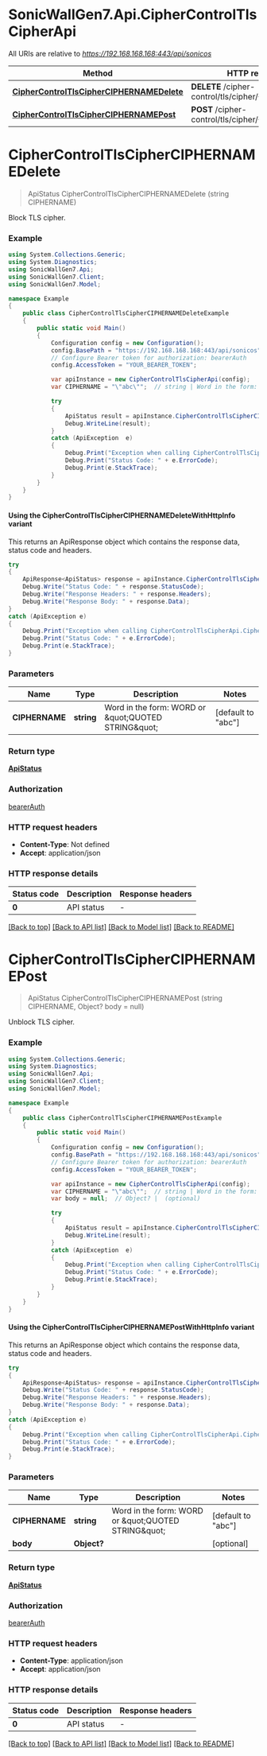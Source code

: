 # SonicWallGen7.Api.CipherControlTlsCipherApi

All URIs are relative to *https://192.168.168.168:443/api/sonicos*

| Method | HTTP request | Description |
|--------|--------------|-------------|
| [**CipherControlTlsCipherCIPHERNAMEDelete**](CipherControlTlsCipherApi.md#ciphercontroltlscipherciphernamedelete) | **DELETE** /cipher-control/tls/cipher/{CIPHERNAME} |  |
| [**CipherControlTlsCipherCIPHERNAMEPost**](CipherControlTlsCipherApi.md#ciphercontroltlscipherciphernamepost) | **POST** /cipher-control/tls/cipher/{CIPHERNAME} |  |

<a id="ciphercontroltlscipherciphernamedelete"></a>
# **CipherControlTlsCipherCIPHERNAMEDelete**
> ApiStatus CipherControlTlsCipherCIPHERNAMEDelete (string CIPHERNAME)



Block TLS cipher.

### Example
```csharp
using System.Collections.Generic;
using System.Diagnostics;
using SonicWallGen7.Api;
using SonicWallGen7.Client;
using SonicWallGen7.Model;

namespace Example
{
    public class CipherControlTlsCipherCIPHERNAMEDeleteExample
    {
        public static void Main()
        {
            Configuration config = new Configuration();
            config.BasePath = "https://192.168.168.168:443/api/sonicos";
            // Configure Bearer token for authorization: bearerAuth
            config.AccessToken = "YOUR_BEARER_TOKEN";

            var apiInstance = new CipherControlTlsCipherApi(config);
            var CIPHERNAME = "\"abc\"";  // string | Word in the form: WORD or \"QUOTED STRING\" (default to "abc")

            try
            {
                ApiStatus result = apiInstance.CipherControlTlsCipherCIPHERNAMEDelete(CIPHERNAME);
                Debug.WriteLine(result);
            }
            catch (ApiException  e)
            {
                Debug.Print("Exception when calling CipherControlTlsCipherApi.CipherControlTlsCipherCIPHERNAMEDelete: " + e.Message);
                Debug.Print("Status Code: " + e.ErrorCode);
                Debug.Print(e.StackTrace);
            }
        }
    }
}
```

#### Using the CipherControlTlsCipherCIPHERNAMEDeleteWithHttpInfo variant
This returns an ApiResponse object which contains the response data, status code and headers.

```csharp
try
{
    ApiResponse<ApiStatus> response = apiInstance.CipherControlTlsCipherCIPHERNAMEDeleteWithHttpInfo(CIPHERNAME);
    Debug.Write("Status Code: " + response.StatusCode);
    Debug.Write("Response Headers: " + response.Headers);
    Debug.Write("Response Body: " + response.Data);
}
catch (ApiException e)
{
    Debug.Print("Exception when calling CipherControlTlsCipherApi.CipherControlTlsCipherCIPHERNAMEDeleteWithHttpInfo: " + e.Message);
    Debug.Print("Status Code: " + e.ErrorCode);
    Debug.Print(e.StackTrace);
}
```

### Parameters

| Name | Type | Description | Notes |
|------|------|-------------|-------|
| **CIPHERNAME** | **string** | Word in the form: WORD or \&quot;QUOTED STRING\&quot; | [default to &quot;abc&quot;] |

### Return type

[**ApiStatus**](ApiStatus.md)

### Authorization

[bearerAuth](../README.md#bearerAuth)

### HTTP request headers

 - **Content-Type**: Not defined
 - **Accept**: application/json


### HTTP response details
| Status code | Description | Response headers |
|-------------|-------------|------------------|
| **0** | API status |  -  |

[[Back to top]](#) [[Back to API list]](../README.md#documentation-for-api-endpoints) [[Back to Model list]](../README.md#documentation-for-models) [[Back to README]](../README.md)

<a id="ciphercontroltlscipherciphernamepost"></a>
# **CipherControlTlsCipherCIPHERNAMEPost**
> ApiStatus CipherControlTlsCipherCIPHERNAMEPost (string CIPHERNAME, Object? body = null)



Unblock TLS cipher.

### Example
```csharp
using System.Collections.Generic;
using System.Diagnostics;
using SonicWallGen7.Api;
using SonicWallGen7.Client;
using SonicWallGen7.Model;

namespace Example
{
    public class CipherControlTlsCipherCIPHERNAMEPostExample
    {
        public static void Main()
        {
            Configuration config = new Configuration();
            config.BasePath = "https://192.168.168.168:443/api/sonicos";
            // Configure Bearer token for authorization: bearerAuth
            config.AccessToken = "YOUR_BEARER_TOKEN";

            var apiInstance = new CipherControlTlsCipherApi(config);
            var CIPHERNAME = "\"abc\"";  // string | Word in the form: WORD or \"QUOTED STRING\" (default to "abc")
            var body = null;  // Object? |  (optional) 

            try
            {
                ApiStatus result = apiInstance.CipherControlTlsCipherCIPHERNAMEPost(CIPHERNAME, body);
                Debug.WriteLine(result);
            }
            catch (ApiException  e)
            {
                Debug.Print("Exception when calling CipherControlTlsCipherApi.CipherControlTlsCipherCIPHERNAMEPost: " + e.Message);
                Debug.Print("Status Code: " + e.ErrorCode);
                Debug.Print(e.StackTrace);
            }
        }
    }
}
```

#### Using the CipherControlTlsCipherCIPHERNAMEPostWithHttpInfo variant
This returns an ApiResponse object which contains the response data, status code and headers.

```csharp
try
{
    ApiResponse<ApiStatus> response = apiInstance.CipherControlTlsCipherCIPHERNAMEPostWithHttpInfo(CIPHERNAME, body);
    Debug.Write("Status Code: " + response.StatusCode);
    Debug.Write("Response Headers: " + response.Headers);
    Debug.Write("Response Body: " + response.Data);
}
catch (ApiException e)
{
    Debug.Print("Exception when calling CipherControlTlsCipherApi.CipherControlTlsCipherCIPHERNAMEPostWithHttpInfo: " + e.Message);
    Debug.Print("Status Code: " + e.ErrorCode);
    Debug.Print(e.StackTrace);
}
```

### Parameters

| Name | Type | Description | Notes |
|------|------|-------------|-------|
| **CIPHERNAME** | **string** | Word in the form: WORD or \&quot;QUOTED STRING\&quot; | [default to &quot;abc&quot;] |
| **body** | **Object?** |  | [optional]  |

### Return type

[**ApiStatus**](ApiStatus.md)

### Authorization

[bearerAuth](../README.md#bearerAuth)

### HTTP request headers

 - **Content-Type**: application/json
 - **Accept**: application/json


### HTTP response details
| Status code | Description | Response headers |
|-------------|-------------|------------------|
| **0** | API status |  -  |

[[Back to top]](#) [[Back to API list]](../README.md#documentation-for-api-endpoints) [[Back to Model list]](../README.md#documentation-for-models) [[Back to README]](../README.md)

